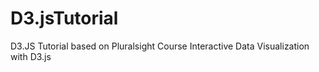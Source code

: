 # D3.jsTutorial
D3.JS Tutorial based on Pluralsight Course Interactive Data Visualization with D3.js
